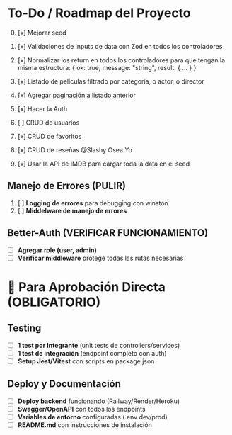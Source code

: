 # To-Do / Roadmap del Proyecto

0. [x] Mejorar seed

1. [x] Validaciones de inputs de data con Zod en todos los controladores

2. [x] Normalizar los return en todos los controladores para que tengan la misma estructura:
       { ok: true, message: "string", result: { ... } }

3. [x] Listado de películas filtrado por categoría, o actor, o director

4. [x] Agregar paginación a listado anterior

5. [x] Hacer la Auth
   
6. [ ] CRUD de usuarios

7. [x] CRUD de favoritos

8. [x] CRUD de reseñas @Slashy Osea Yo

9. [x] Usar la API de IMDB para cargar toda la data en el seed

## Manejo de Errores (PULIR)

1.  [ ] **Logging de errores** para debugging con winston
2.  [ ] **Middelware de manejo de errores**

## Better-Auth (VERIFICAR FUNCIONAMIENTO)

- [ ] **Agregar role (user, admin)**
- [ ] **Verificar middleware** protege todas las rutas necesarias

# 🎯 Para Aprobación Directa (OBLIGATORIO)


## Testing

- [ ] **1 test por integrante** (unit tests de controllers/services)
- [ ] **1 test de integración** (endpoint completo con auth)
- [ ] **Setup Jest/Vitest** con scripts en package.json

## Deploy y Documentación

- [ ] **Deploy backend** funcionando (Railway/Render/Heroku)
- [ ] **Swagger/OpenAPI** con todos los endpoints
- [ ] **Variables de entorno** configuradas (.env dev/prod)
- [ ] **README.md** con instrucciones de instalación
